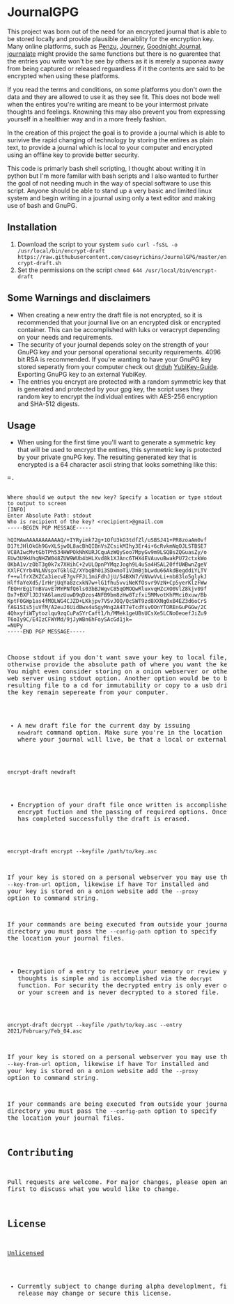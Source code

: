 # JournalGPG
This project was born out of the need for an encrypted journal that is able to be stored locally and provide plausible denaiblity for the encryption key. Many online platforms, such as [Penzu](https://penzu.com), [Journey](journey.cloud), [Goodnight Journal](https://www.goodnightjournal.com/), [journalate](https://myjournalate.com/) might provide the same functions but there is no guarentee that the entries you write won't be see by others as it is merely a suponea away from being captured or released reguardless if it the contents are said to be encrypted when using these platforms. 

If you read the terms and conditions, on some platforms you don't own the data and they are allowed to use it as they see fit. This does not bode well when the entires you're writing are meant to be your intermost private thoughts and feelings. Knowning this may also prevent you from expressing yourself in a healthier way and in a more freely fashion. 

In the creation of this project the goal is to provide a journal which is able to surivive the rapid changing of technology by storing the entires as plain text, to provide a journal which is local to your computer and encrypted using an offline key to provide better security. 

This code is primarly bash shell scripting, I thought about writing it in python but I'm more familar with bash scripts and I also wanted to further the goal of not needing much in the way of special software to use this script. Anyone should be able to stand up a very basic and limited linux system and begin writing in a journal using only a text editor and making use of bash and GnuPG.

## Installation
1. Download the script to your system
`sudo curl -fsSL -o /usr/local/bin/encrypt-draft https://raw.githubusercontent.com/caseyrichins/JournalGPG/master/encrypt-draft.sh`
2. Set the permissions on the script
`chmod 644 /usr/local/bin/encrypt-draft`

## Some Warnings and disclaimers
* When creating a new entry the draft file is not encrypted, so it is recommended that your journal live on an encrypted disk or encrypted container. This can be accomplished with luks or veracrypt depending on your needs and requirements. 
* The security of your journal depends soley on the strength of your GnuPG key and your personal operational security requirements. 4096 bit RSA is recommended. If you're wanting to have your GnuPG key stored seperatly from your computer check out [drduh](https://github.com/drduh) [YubiKey-Guide](https://github.com/drduh/YubiKey-Guide). Exporting GnuPG key to an external YubiKey.
* The entries you encrypt are protected with a random symmetric key that is generated and protected by your gpg key, the script uses they random key to encrypt the individual entires with AES-256 encryption and SHA-512 digests.

## Usage
* When using for the first time you'll want to generate a symmetric key that will be used to encrypt the entires, this symmetric key is protected by your private gnuPG key. The resulting generated key that is encrypted is a 64 character ascii string that looks something like this:

<pre>=<Koa2Rrer.kj"^Ul;+Xbq;HtNu5lU7A}`EiH,5T93|qd+k2.T*K;oAWr"4[U4Rb</pre>.

```encrypt-draft newkey
Where should we output the new key? Specify a location or type stdout to output to screen                                                                                                         [INFO]
Enter Absolute Path: stdout
Who is recipient of the key? <recipient>@gmail.com
-----BEGIN PGP MESSAGE-----

hQIMAwAAAAAAAAAAAQ/+IYRyimk72g+1OfU3kO3tdfZl/uSBSJ41+PR8zoaAm0vf
D17tJHlOkGh9GvXLSjwOL8acBhQIBnVsZCsikMIhy3Er4i+6cRvkmNqOJLSTBSE7
VC8AIwcMvtGbTPh534HWPOkNhKURJCquAzWQySoo7MpyGv9m9LSQBsZQGuasZy/o
EUw3U9kUhqNHZW048ZUW9WUb4bHLXvd8k1XJAnc6THX4EVAuvuBwakPU72ctxkWo
0KbA1v/zObT3g0k7x7XHihC+2vULOpnPYMqzJogh9L4uSa4HSAL20ffUWBwnZgeV
XXlFCYrb4NLNVspxTGklGZ/XYbqBh0i3SDxmoT1V3mBjbLwdu66AkdBegddiYLTV
f++wlfrXZKZCa3iecvE7gvFFJL1miFdhJjU/54BXN7/VNVwVvLi+nb83lo5glykJ
HlffaYeXd5/IrHrjUqYa8zcxkN7w+lG1fhu5vviNeKfOsvr9VzN+Cp5yerKlzFWw
fEOHrEg1TnBVavE7MYPNfQ6ls03bBJWgvC85qOMOQwRluxvqHZcXO0VlZ8kjv09f
Dx7+BXFlJDJYA6lamzUuwD9qDzos4NFB9bm8zHw8Tzfxi5MMvotKhPMci0xuw/Bb
KptF0GWp1as4fMOLWG4CJZD+LKkjpv7VSvJOQ/QcSWT9zd8XXNg0xB4EZ3d6oCrS
fAG1SIs5juVfM/A2euJ6UidBwx4uSgyMng2A4T7eTcdYsvOOnYTOREnGuPGGw/2C
4QhxyfiWTytozlqu9zqCuPaSYrCaft1/h/MMek1geUBsUCsXe5LCNo0eoefJiZu9
T6oIy9C/E4IzCFWYMd/9jJyWBn6hFoySAcGd1jk=
=NUPy
-----END PGP MESSAGE-----
```
Choose stdout if you don't want save your key to local file, otherwise provide the absolute path of where you want the key stored. You might even consider storing on a onion webserver or other personal web server using stdout option. Another option would be to burn the resulting file to a cd for immutability or copy to a usb drive to have the key remain sepereate from your computer. 

* A new draft file for the current day by issuing `newdraft` command option. Make sure you're in the location where your journal will live, be that a local or external disk. 

`encrypt-draft newdraft`

* Encryption of your draft file once written is accomplished with the encrypt fuction and the passing of required options. Once the encryption has completed successfully the draft is erased.

`encrypt-draft encrypt --keyfile /path/to/key.asc`

If your key is stored on a personal webserver you may use the `--key-from-url` option, likewise if have Tor installed and your key is stored on a onion website add the `--proxy` option to command string.

If your commands are being executed from outside your journal directory you must pass the `--config-path` option to specify the location your journal files.

* Decryption of a entry to retrieve your memory or review your thoughts is simple and is accomplished via the `decrypt` function. For security the decrypted entry is only ever output to stdout or your screen and is never decrypted to a stored file.

`encrypt-draft decrypt --keyfile /path/to/key.asc --entry 2021/February/Feb_04.asc`

If your key is stored on a personal webserver you may use the `--key-from-url` option, likewise if have Tor installed and your key is stored on a onion website add the `--proxy` option to command string.

If your commands are being executed from outside your journal directory you must pass the `--config-path` option to specify the location your journal files.

## Contributing
Pull requests are welcome. For major changes, please open an issue first to discuss what you would like to change.

## License
[Unlicensed](https://choosealicense.com/licenses/unlicense/)
* Currently subject to change during alpha developlment, first stable release may change or secure this license.
